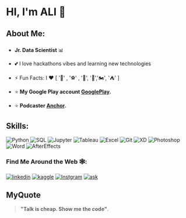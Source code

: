 # HI, I'm ALI 👋

## About Me:
###

* **Jr. Data Scientist** 📊

* 💕 I love hackathons vibes and learning new technologies

* ⚡ Fun Facts: I ❤️ [ '📖' , '⚽' , '🎥', '🤖','🏍️', '⛺' ]

* ⭐️ __My Google Play account [GooglePlay](https://play.google.com/store/apps/developer?id=AM_TEAM).__

* ⭐️ __Podcaster [Anchor](https://anchor.fm/tech-away9).__


## Skills:
![Python](https://img.icons8.com/color/48/000000/python.png)
![SQL](https://img.icons8.com/nolan/48/sql.png)
![Jupyter](https://img.icons8.com/fluency/48/000000/jupyter.png)
![Tableau](https://img.icons8.com/color/48/000000/tableau-software.png)
![Excel](https://img.icons8.com/color/48/000000/microsoft-excel-2019--v1.png)
![Git](https://img.icons8.com/color/48/000000/git.png)
![XD](https://img.icons8.com/color/48/000000/adobe-xd.png)
![Photoshop](https://img.icons8.com/fluent/48/000000/adobe-photoshop.png)
![Word](https://img.icons8.com/color/48/000000/office-365.png)
![AfterEffects](https://img.icons8.com/fluent/48/000000/adobe-after-effects.png)



### Find Me Around the Web 🕸️:
[![linkedin](https://icon-icons.com/icons2/679/PNG/32/linkedin_icon-icons.com_60955.png)](https://www.linkedin.com/in/ali-gad-6070a41a1/)
[![kaggle](https://icon-icons.com/icons2/2389/PNG/32/kaggle_logo_icon_145140.png)](https://www.kaggle.com/aligad)
[![Instgram](https://icon-icons.com/icons2/679/PNG/32/instagram_icon-icons.com_60957.png)](https://www.instagram.com/ali_gad_1/?fbclid=IwAR2uwXoDo9eOsT2PW58Xbdm53gDvcyAfQbKg7bV_MGe3cwBVsq1BoCmrVTc)
[![ask](https://icon-icons.com/icons2/679/PNG/32/ask_icon-icons.com_60971.png)](https://ask.fm/aligad986227?fbclid=IwAR02gzTW5ggaAPUDSNWXFgDGOQutbw4O5UwGwYNInnpZ5gz0gcNnEtaa4CM) 

## MyQuote
> __"Talk is cheap. Show me the code"__.

